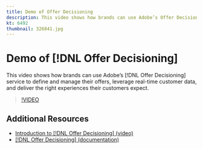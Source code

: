 ```yaml
---
title: Demo of Offer Decisioning
description: This video shows how brands can use Adobe’s Offer Decisioning service to define and manage their offers, leverage real-time customer data, and deliver the right experiences their customers expect.
kt: 6492
thumbnail: 326841.jpg
---
```


# Demo of [!DNL Offer Decisioning]

This video shows how brands can use Adobe’s [!DNL Offer Decisioning] service to define and manage their offers, leverage real-time customer data, and deliver the right experiences their customers expect.

>[!VIDEO](https://video.tv.adobe.com/v/326841?quality=12&learn=on)


## Additional Resources

* [Introduction to [!DNL Offer Decisioning] (video)](introduction-to-offer-decisioning.md)
* [[!DNL Offer Decisioning] (documentation)](https://experienceleague.adobe.com/docs/offer-decisioning/using/get-started/starting-offer-decisioning.html)